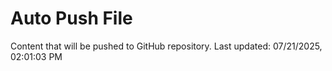 # Auto Push File

Content that will be pushed to GitHub repository.
Last updated: 07/21/2025, 02:01:03 PM